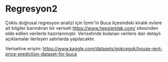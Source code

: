 # Regresyon2
Çoklu doğrusal regresyon analizi için İzmir'in Buca ilçesindeki kiralık evlere ait bilgiler barındıran bir veriseti https://www.hepsiemlak.com/ sitesinden elde edilen verilerle hazırlanmıştır. Verisetinde bulanan verilere dair detaylı açıklamalar ilerleyen satırlarda yapılacaktır.

Verisetine erişim: https://www.kaggle.com/datasets/gokcegok/house-rent-price-prediction-dataset-for-buca
